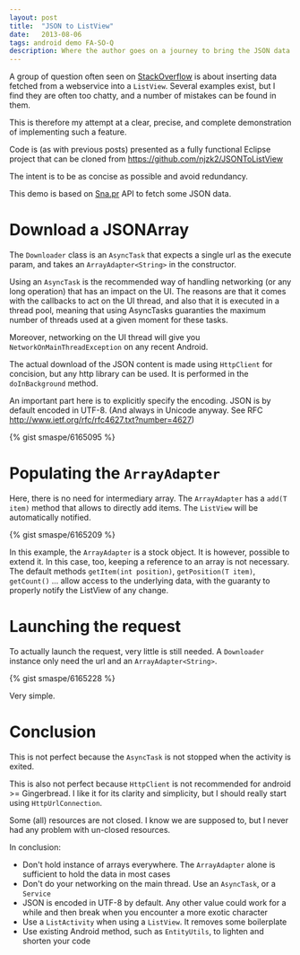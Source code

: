 ```yaml
---
layout: post
title:  "JSON to ListView"
date:   2013-08-06
tags: android demo FA-SO-Q
description: Where the author goes on a journey to bring the JSON data into the grand ListView
---
```

A group of question often seen on [StackOverflow](https://www.stackoverflow.com) is about inserting data fetched from a webservice into a `ListView`. Several examples exist, but I find they are often too chatty, and a number of mistakes can be found in them.

This is therefore my attempt at a clear, precise, and complete demonstration of implementing such a feature.

Code is (as with previous posts) presented as a fully functional Eclipse project that can be cloned from <https://github.com/njzk2/JSONToListView>

The intent is to be as concise as possible and avoid redundancy.

This demo is based on [Sna.pr](https://sna.pr) API to fetch some JSON data.

# Download a JSONArray

The `Downloader` class is an `AsyncTask` that expects a single url as the execute param, and takes an `ArrayAdapter<String>` in the constructor.

Using an `AsyncTask` is the recommended way of handling networking (or any long operation) that has an impact on the UI. The reasons are that it comes with the callbacks to act on the UI thread, and also that it is executed in a thread pool, meaning that using AsyncTasks guaranties the maximum number of threads used at a given moment for these tasks.

Moreover, networking on the UI thread will give you `NetworkOnMainThreadException` on any recent Android.

The actual download of the JSON content is made using `HttpClient` for concision, but any http library can be used. It is performed in the `doInBackground` method.

An important part here is to explicitly specify the encoding. JSON is by default encoded in UTF-8. (And always in Unicode anyway. See RFC <http://www.ietf.org/rfc/rfc4627.txt?number=4627>)

{% gist smaspe/6165095 %}

# Populating the `ArrayAdapter`

Here, there is no need for intermediary array. The `ArrayAdapter` has a `add(T item)` method that allows to directly add items. The `ListView` will be automatically notified.

{% gist smaspe/6165209 %}

In this example, the `ArrayAdapter` is a stock object. It is however, possible to extend it. In this case, too, keeping a reference to an array is not necessary. The default methods `getItem(int position)`, `getPosition(T item)`, `getCount()` ... allow access to the underlying data, with the guaranty to properly notify the ListView of any change.

# Launching the request

To actually launch the request, very little is still needed. A `Downloader` instance only need the url and an `ArrayAdapter<String>`.

{% gist smaspe/6165228 %}

Very simple.

# Conclusion

This is not perfect because the `AsyncTask` is not stopped when the activity is exited.

This is also not perfect because `HttpClient` is not recommended for android >= Gingerbread. I like it for its clarity and simplicity, but I should really start using `HttpUrlConnection`.

Some (all) resources are not closed. I know we are supposed to, but I never had any problem with un-closed resources.

In conclusion:

- Don't hold instance of arrays everywhere. The `ArrayAdapter` alone is sufficient to hold the data in most cases
- Don't do your networking on the main thread. Use an `AsyncTask`, or a `Service`
- JSON is encoded in UTF-8 by default. Any other value could work for a while and then break when you encounter a more exotic character
- Use a `ListActivity` when using a `ListView`. It removes some boilerplate
- Use existing Android method, such as `EntityUtils`, to lighten and shorten your code
